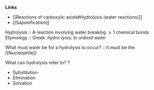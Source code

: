 **Links**
- [[Reactions of carboxylic acids#Hydrolysis (water reactions)]] 
- [[Saponification]] 

Hydrolysis :: A reaction involving water breaking $\geq 1$ chemical bonds
Etymology :: Greek: *hydro-lysis*; *to unbind water*

What must water be for a hydrolysis to occur? :: It must be the [[Nucleophile]] 

What can hydrolysis refer to?
?
- Substitution
- Elimination
- Solvation